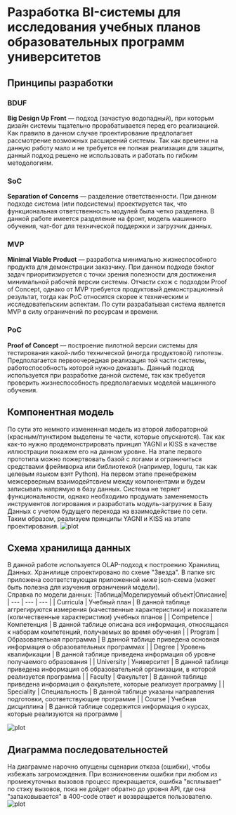 # Разработка BI-системы для исследования учебных планов образовательных программ университетов
## Принципы разработки
### BDUF
<b>Big Design Up Front</b> — подход (зачастую водопадный), при которым дизайн системы тщательно прорабатывается перед его реализацией. Как правило в данном случае проектирование предполагает рассмотрение возможных расширений системы. Так как времени на данную работу мало и не требуется ее полная реализация для защиты, данный подход решено не использовать и работать по гибким методологиям.
### SoC
<b>Separation of Concerns</b> — разделение ответственности. При данном подходе система (или подсистемы) проектируется так, что функциональная ответственность модулей была четко разделена. В данной работе имеется разделение на фронт, модель машинного обучения, чат-бот для технической поддержки и загрузчик данных.
### MVP
<b>Minimal Viable Product</b> — разработка минимально жизнеспособного продукта для демонстрации заказчику. При данном подходе бэклог задач приоритизируется с точки зрения полезности для достижения минимальной рабочей версии системы. Отчасти схож с подходом Proof of Concept, однако от MVP требуется продуктовый демонстрационный результат, тогда как PoC относится скорее к техническим и исследовательским аспектам. По сути разрабатывая система является MVP в силу ограничений по ресурсам и времени.
### PoC
<b>Proof of Concept</b> — построение пилотной версии системы для тестирования какой-либо технической (иногда продуктовой) гипотезы. Предполагается первоочередная реализация той части системы, работоспособность которой нужно доказать. Данный подход используется при разработке данной системе, так как требуется проверить жизнеспособность предполагаемых моделей машинного обучения.

## Компонентная модель
По сути это немного измененная модель из второй лабораторной (красным/пунктиром выделены те части, которые опускаются). Так как как-то нужно продемонстрировать принцип YAGNI и KISS в качестве иллюстрации покажем его на данном уровне. На этапе первого прототипа можно пожертвовать базой с логами и ограничиться средствами фреймворка или библиотекой (например, loguru, так как целевым языком взят Python). На первом этапе пренебрежем межсерверным взаимодейтсвием между компонентами и будем записывать напрямую в базу данных. Система не теряет функциональности, однако необходимо продумать заменяемость инструментов логирования и разработать модуль-загрузчик в Базу Данных с учетом будущего перехода на взаимодействие по сети.<br/>
Таким образом, реализуем принципы YAGNI и KISS на этапе проектирования.
![plot](https://github.com/yunas-x/Diploma/blob/Lab-Work-3/Lab%20Work%20%E2%84%963/docs/SSAD%203.png)

## Схема хранилища данных
В данной работе используется OLAP-подход к построению Хранилищ Данных. Хранилище спроектировано по схеме "Звезда". В папке src приложена соответствующая приложенной ниже json-схема (может быть полезна для изучения ограничений модели).<br/>
Справка по модели данных:
|Таблица|Моделируемый объект|Описание|
| --- | --- | --- |
| Curricula | Учебный план | В данной таблице аггрегируются измерения (качественные характеристики) и показатели (количественные характеристики) учебных планов |
| Competence | Компетенция | В данной таблице описана вся информация, относящаяся к наборам компетенций, получаемых во время обучения |
| Program | Образовательная программа | В данной таблице приведена основная информация о образовательных программах |
| Degree | Уровень квалификации | В данной таблице приведена информация об уровне получаемого образования |
| University | Университет | В данной таблице приведена информация об образовательной организации, в которой реализуется программа |
| Faculty | Факультет | В данной таблице приведена информация о факультете, которые реализует программу |
| Speciality | Специальность | В данной таблице указаны направления подготовки, соответствующие программе |
| Course | Учебная дисциплина | В данной таблице содержится информация о курсах, которые реализуются на программе |

![plot](https://github.com/yunas-x/Diploma/blob/Lab-Work-3/Lab%20Work%20%E2%84%963/docs/DW.png)

## Диаграмма последовательностей
На диаграмме нарочно опущены сценарии отказа (ошибки), чтобы избежать загромождения. При возникновении ошибки при любом из промежуточных вызовов процесс прекращается, ошибка "всплывает" по стэку вызовов, пока не дойдет обратно до уровня API, где она "запаковывается" в 400-code ответ и возвращается пользователю. 
![plot](https://github.com/yunas-x/Diploma/blob/Lab-Work-3/Lab%20Work%20%E2%84%963/docs/SSAD%203-1.png)
